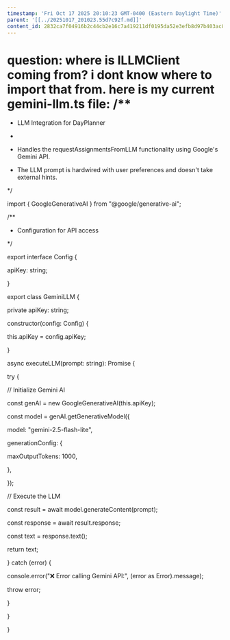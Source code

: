 ```yaml
---
timestamp: 'Fri Oct 17 2025 20:10:23 GMT-0400 (Eastern Daylight Time)'
parent: '[[../20251017_201023.55d7c92f.md]]'
content_id: 2832ca7f04916b2c44cb2e16c7a419211df0195da52e3efb8d97b403ac87c3b8
---
```


# question: where is ILLMClient coming from? i dont know where to import that from. here is my current gemini-llm.ts file: /\*\*

* LLM Integration for DayPlanner

*

* Handles the requestAssignmentsFromLLM functionality using Google's Gemini API.

* The LLM prompt is hardwired with user preferences and doesn't take external hints.

\*/

import { GoogleGenerativeAI } from "@google/generative-ai";

/\*\*

* Configuration for API access

\*/

export interface Config {

apiKey: string;

}

export class GeminiLLM {

private apiKey: string;

constructor(config: Config) {

this.apiKey = config.apiKey;

}

async executeLLM(prompt: string): Promise<string> {

try {

// Initialize Gemini AI

const genAI = new GoogleGenerativeAI(this.apiKey);

const model = genAI.getGenerativeModel({

model: "gemini-2.5-flash-lite",

generationConfig: {

maxOutputTokens: 1000,

},

});

// Execute the LLM

const result = await model.generateContent(prompt);

const response = await result.response;

const text = response.text();

return text;

} catch (error) {

console.error("❌ Error calling Gemini API:", (error as Error).message);

throw error;

}

}

}
